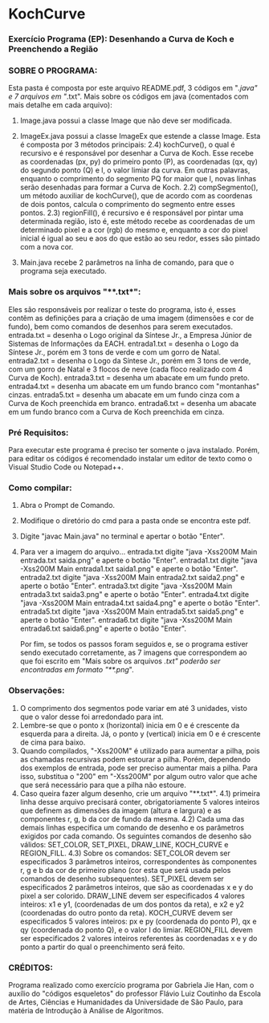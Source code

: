 # KochCurve
### Exercício Programa (EP): Desenhando a Curva de Koch e Preenchendo a Região

### SOBRE O PROGRAMA:
  Esta pasta é composta por este arquivo README.pdf, 3 códigos em "*.java" e 7 arquivos em "*.txt".
  Mais sobre os códigos em java (comentados com mais detalhe em cada arquivo):
  
  1) Image.java possui a classe Image que não deve ser modificada.

  2) ImageEx.java possui a classe ImageEx que estende a classe Image. 
  Esta é composta por 3 métodos principais:
  2.4) kochCurve(), o qual é recursivo e é responsável por desenhar a Curva de Koch. Esse recebe as coordenadas (px, py) do primeiro ponto (P), as coordenadas (qx, qy) do segundo ponto (Q) e l, o valor limiar da curva. Em outras palavras, enquanto o comprimento do segmento PQ for maior que l, novas linhas serão desenhadas para formar a Curva de Koch.
  2.2) compSegmento(), um método auxiliar de kochCurve(), que de acordo com as coordenas de dois pontos, calcula o comprimento do segmento entre esses pontos.
  2.3) regionFill(), é recursivo e é responsável por pintar uma determinada região, isto é, este método recebe as coordenadas de um determinado pixel e a cor (rgb) do mesmo e, enquanto a cor do pixel inicial é igual ao seu e aos do que estão ao seu redor, esses são pintado com a nova cor.

  3) Main.java recebe 2 parâmetros na linha de comando, para que o programa seja executado.

### Mais sobre os arquivos "**.txt*":
  Eles são responsáveis por realizar o teste do programa, isto é, esses contêm as definições para a criação de uma imagem (dimensões e cor de fundo), bem como comandos de desenhos para serem executados.
  entrada.txt = desenha o Logo original da Síntese Jr., a Empresa Júnior de Sistemas de Informações da EACH. 
  entrada1.txt = desenha o Logo da Síntese Jr., porém em 3 tons de verde e com um gorro de Natal.
  entrada2.txt = desenha o Logo da Síntese Jr., porém em 3 tons de verde, com um gorro de Natal e 3 flocos de neve (cada floco realizado com 4 Curva de Koch).
  entrada3.txt = desenha um abacate em um fundo preto.
  entrada4.txt = desenha um abacate em um fundo branco com "montanhas" cinzas.
  entrada5.txt = desenha um abacate em um fundo cinza com a Curva de Koch preenchida em branco.
  entrada6.txt = desenha um abacate em um fundo branco com a Curva de Koch preenchida em cinza.
  
### Pré Requisitos:
  Para executar este programa é preciso ter somente o java instalado. Porém, para editar os códigos é recomendado 
instalar um editor de texto como o Visual Studio Code ou Notepad++.

### Como compilar:
  1) Abra o Prompt de Comando.
  2) Modifique o diretório do cmd para a pasta onde se encontra este pdf.
  3) Digite "javac Main.java" no terminal e apertar o botão "Enter".
  4) Para ver a imagem do arquivo...
      entrada.txt digite "java -Xss200M Main entrada.txt saida.png" e aperte o botão "Enter".
      entrada1.txt digite "java -Xss200M Main entrada1.txt saida1.png" e aperte o botão "Enter".
      entrada2.txt digite "java -Xss200M Main entrada2.txt saida2.png" e aperte o botão "Enter".
      entrada3.txt digite "java -Xss200M Main entrada3.txt saida3.png" e aperte o botão "Enter".
      entrada4.txt digite "java -Xss200M Main entrada4.txt saida4.png" e aperte o botão "Enter".
      entrada5.txt digite "java -Xss200M Main entrada5.txt saida5.png" e aperte o botão "Enter".
      entrada6.txt digite "java -Xss200M Main entrada6.txt saida6.png" e aperte o botão "Enter".
      
      Por fim, se todos os passos foram seguidos e, se o programa estiver sendo executado corretamente, as 7 imagens que correspondem ao que foi escrito em "Mais sobre os arquivos *.txt" poderão ser encontradas em formato "**.png*".
      
### Observações:
  1) O comprimento dos segmentos pode variar em até 3 unidades, visto que o valor desse foi arredondado para int.
  2) Lembre-se que o ponto x (horizontal) inicia em 0 e é crescente da esquerda para a direita. Já, o ponto y (vertical) inicia em 0 e é crescente de cima para baixo.
  3) Quando compilados, "-Xss200M" é utilizado para aumentar a pilha, pois as chamadas recursivas podem estourar a pilha. Porém, dependendo dos exemplos de entrada, pode ser preciso aumentar mais a pilha. Para isso, substitua o "200" em "-Xss200M" por algum outro valor que ache que será necessário para que a pilha não estoure.
  4) Caso queira fazer algum desenho, crie um arquivo "**.txt*". 
      4.1) primeira linha desse arquivo precisará conter, obrigatoriamente 5 valores inteiros que definem as dimensões da imagem (altura e largura) e as componentes r, g, b da cor de fundo da mesma. 
      4.2) Cada uma das demais linhas especifica um comando de desenho e os parâmetros exigidos por cada comando. Os seguintes comandos de desenho são válidos: SET_COLOR, SET_PIXEL, DRAW_LINE, KOCH_CURVE e REGION_FILL.
      4.3) Sobre os comandos:
            SET_COLOR devem ser especificados 3 parâmetros inteiros, correspondentes às componentes r, g e b da cor de primeiro plano (cor esta que será usada pelos comandos de desenho subsequentes).
            SET_PIXEL devem ser especificados 2 parâmetros inteiros, que são as coordenadas x e y do pixel a ser colorido.
            DRAW_LINE devem ser especificados 4 valores inteiros: x1 e y1, (coordenadas de um dos pontos da reta), e x2 e y2 (coordenadas do outro ponto da reta).
            KOCH_CURVE devem ser especificados 5 valores inteiros: px e py (coordenada do ponto P), qx e qy (coordenada do ponto Q), e o valor l do limiar. 
            REGION_FILL devem ser especificados 2 valores inteiros referentes às coordenadas x e y do ponto a partir do qual o preenchimento será feito.

### CRÉDITOS:
  Programa realizado como exercício programa por Gabriela Jie Han, com o auxílio do "códigos esqueletos" do professor Flávio Luiz Coutinho da Escola de Artes, Ciências e Humanidades da Universidade de São Paulo, para matéria de Introdução à Análise de Algoritmos.
